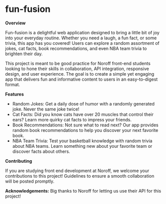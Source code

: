 # fun-fusion

**Overview**

Fun-fusion is a delightful web application designed to bring a little bit of joy into your everyday routine. Whether you need a laugh, a fun fact, or some trivia, this app has you covered! Users can explore a random assortment of jokes, cat facts, book recommendations, and even NBA team trivia to brighten their day.

This project is meant to be good practice for Noroff front-end students looking to hone their skills in collaboration, API integration, responsive design, and user experience. The goal is to create a simple yet engaging app that delivers fun and informative content to users in an easy-to-digest format.


**Features**

- Random Jokes: Get a daily dose of humor with a randomly generated joke. Never the same joke twice!
- Cat Facts: Did you know cats have over 20 muscles that control their ears? Learn more quirky cat facts to impress your friends.
- Book Recommendations: Not sure what to read next? Our app provides random book recommendations to help you discover your next favorite book.
- NBA Team Trivia: Test your basketball knowledge with random trivia about NBA teams. Learn something new about your favorite team or discover facts about others.


**Contributing**

If you are studying front end development at Noroff, we welcome your contributions to this project! Guidelines to ensure a smooth collaboration will be posted promptly. 



**Acknowledgements:** Big thanks to Noroff for letting us use their API for this project!
